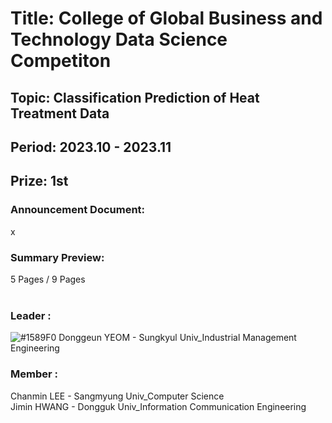 # Title: College of Global Business and Technology Data Science Competiton <br/>
## Topic: Classification Prediction of Heat Treatment Data<br/>
## Period: 2023.10 - 2023.11 <br/>
## Prize: 1st<br/>

### Announcement Document:<br/>
x

### Summary Preview:<br/>
5 Pages / 9 Pages<br/>
<br/>

### Leader : <br/>

![#1589F0](https://placehold.co/15x15/1589F0/1589F0.png) Donggeun YEOM - Sungkyul Univ_Industrial Management Engineering <br/>
### Member : <br/>
Chanmin LEE - Sangmyung Univ_Computer Science <br/>
Jimin HWANG - Dongguk Univ_Information Communication Engineering <br/>
